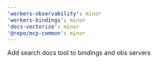 ```yaml
---
'workers-observability': minor
'workers-bindings': minor
'docs-vectorize': minor
'@repo/mcp-common': minor
---
```


Add search docs tool to bindings and obs servers
